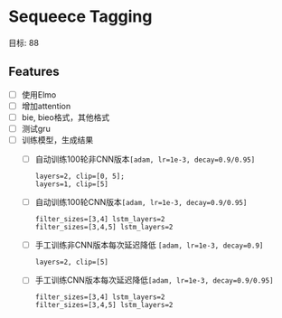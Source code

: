 # Sequeece Tagging

目标: 88

## Features

- [ ] 使用Elmo
- [ ] 增加attention
- [ ] bie, bieo格式，其他格式
- [ ] 测试gru
- [ ] 训练模型，生成结果
    - [ ] 自动训练100轮非CNN版本`[adam, lr=1e-3, decay=0.9/0.95]`
    
          
          layers=2, clip=[0, 5];   
          layers=1, clip=[5]
          
    - [ ] 自动训练100轮CNN版本`[adam, lr=1e-3, decay=0.9/0.95]`
    
          filter_sizes=[3,4] lstm_layers=2
          filter_sizes=[3,4,5] lstm_layers=2
          
    - [ ] 手工训练非CNN版本每次延迟降低 `[adam, lr=1e-3, decay=0.9]`
    
          layers=2, clip=[5]
          
    - [ ] 手工训练CNN版本每次延迟降低`[adam, lr=1e-3, decay=0.9/0.95]`
    
          filter_sizes=[3,4] lstm_layers=2
          filter_sizes=[3,4,5] lstm_layers=2
          
        



